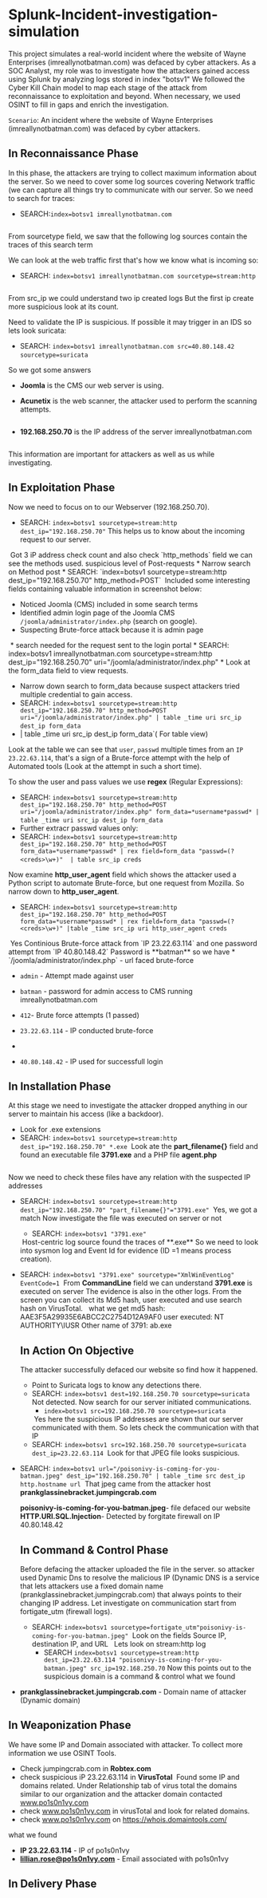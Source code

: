 # Splunk-Incident-investigation-simulation
This project simulates a real-world incident where the website of Wayne Enterprises (imreallynotbatman.com) was defaced by cyber attackers. As a SOC Analyst, my role was to investigate how the attackers gained access using Splunk by analyzing logs stored in index "botsv1"
We followed the Cyber Kill Chain model to map each stage of the attack from reconnaissance to exploitation and beyond. When necessary, we used OSINT to fill in gaps and enrich the investigation.

`Scenario`: An incident where the website of Wayne Enterprises (imreallynotbatman.com) was defaced by cyber attackers.

## In Reconnaissance Phase
In this phase, the attackers are trying to collect maximum information about the server. So we need to cover some log sources covering Network traffic (we can capture all things try to communicate with our server.
So we need to search for traces:
* SEARCH:`index=botsv1 imreallynotbatman.com`
<img>

From sourcetype field, we saw that the following log sources contain the traces of this search term
<img>

We can look at the web traffic first that's how we know what is incoming so:
* SEARCH: `index=botsv1 imreallynotbatman.com sourcetype=stream:http`
<img>

From src_ip we could understand two ip created logs But the first ip create more suspicious look at its count.
<img>

Need to validate the IP is suspicious. If possible it may trigger in an IDS so lets look suricata:
 * SEARCH: `index=botsv1 imreallynotbatman.com src=40.80.148.42 sourcetype=suricata`
   <img>

So we got some answers
 *  **Joomla** is the CMS our web server is using.
     <img>

 * **Acunetix** is the web scanner, the attacker used to perform the scanning attempts.
<img>

 * **192.168.250.70** is the IP address of the server imreallynotbatman.com
<img>

This information are important for attackers as well as us while investigating.

## In Exploitation Phase

Now we need to focus on to our Webserver (192.168.250.70).
* SEARCH: `index=botsv1 sourcetype=stream:http dest_ip="192.168.250.70"`
This helps us to know about the incoming request to our server.
<img>
Got 3 iP address check count and also check `http_methods` field we can see the methods used. suspicious level of Post-requests
* Narrow search on Method post
* SEARCH: `index=botsv1 sourcetype=stream:http dest_ip="192.168.250.70" http_method=POST`
<img>
 Included some interesting fields containing valuable information in screenshot below:
<img>
<img>

* Noticed Joomla (CMS) included in some search terms
* Identified admin login page of the Joomla CMS `/joomla/administrator/index.php` (search on google).
* Suspecting Brute-force attack because it is admin page
<img>
* search needed for the request sent to the login portal
* SEARCH: index=botsv1 imreallynotbatman.com sourcetype=stream:http dest_ip="192.168.250.70"  uri="/joomla/administrator/index.php"
* Look at the form_data field to view requests.
  <img>

  * Narrow down search to form_data because suspect attackers tried multiple credential to gain access.
  * SEARCH: `index=botsv1 sourcetype=stream:http dest_ip="192.168.250.70" http_method=POST uri="/joomla/administrator/index.php" | table _time uri src_ip dest_ip form_data`
    <img>
  * | table _time uri src_ip dest_ip form_data`( For table view)
    
  Look at the table we can see that `user`, `passwd` multiple times from an `IP 23.22.63.114`, that's a sign of a Brute-force attempt with the help of Automated tools (Look at the attempt in such a short time).

  To show the user and pass values we use **regex** (Regular Expressions):
  * SEARCH: `index=botsv1 sourcetype=stream:http dest_ip="192.168.250.70" http_method=POST uri="/joomla/administrator/index.php" form_data=*username*passwd* | table _time uri src_ip dest_ip form_data`
    <img>
  * Further extracr passwd values only:
  * SEARCH: `index=botsv1 sourcetype=stream:http dest_ip="192.168.250.70" http_method=POST form_data=*username*passwd* | rex field=form_data "passwd=(?<creds>\w+)"  | table src_ip creds`  <img>

  Now examine **http_user_agent** field which shows the attacker used a Python script to automate Brute-force, but one request from Mozilla.
  So narrow down to **http_user_agent**.
  * SEARCH: `index=botsv1 sourcetype=stream:http dest_ip="192.168.250.70" http_method=POST form_data=*username*passwd* | rex field=form_data "passwd=(?<creds>\w+)" |table _time src_ip uri http_user_agent creds`
  <img>
  Yes Continious Brute-force attack from `IP 23.22.63.114` and one password attempt from `IP 40.80.148.42` Password is **batman**
so we have
* `/joomla/administrator/index.php` - url faced brute-force
  
* `admin` - Attempt made against user
  
* `batman` - password for admin access to CMS running  imreallynotbatman.com
  
* `412`- Brute force attempts (1 passed)
 
* `23.22.63.114` - IP conducted brute-force
* 
* `40.80.148.42` - IP used for successfull login

## In Installation Phase

At this stage we need to investigate  the attacker dropped anything in our server to maintain his access (like a backdoor).
* Look for .exe extensions
* SEARCH: `index=botsv1 sourcetype=stream:http dest_ip="192.168.250.70" *.exe`
  <img>
  Look ate the **part_filename{}** field and found an executable file **3791.exe** and a PHP file **agent.php**
<img>

Now we need to check these files have any relation with the suspected IP addresses
* SEARCH: `index=botsv1 sourcetype=stream:http dest_ip="192.168.250.70" "part_filename{}"="3791.exe"`
  <img>
  Yes, we got a match
  Now investigate the file was executed on server or not
  * SEARCH: `index=botsv1 "3791.exe"`
  <img>
  Host-centric log source found the traces of **.exe**
  So we need to look into sysmon log and Event Id for evidence (ID =1 means process creation).
* SEARCH: `index=botsv1 "3791.exe" sourcetype="XmlWinEventLog" EventCode=1`
  <img>
  From **CommandLine** field we can understand **3791.exe** is executed on server
  The evidence is also in the other logs.
  From the screen you can collect its Md5 hash, user executed and use search hash on VirusTotal.
  <img>
  <img>
  what we get
  md5 hash: AAE3F5A29935E6ABCC2C2754D12A9AF0
  user executed: NT AUTHORITY\IUSR
  Other name of 3791: ab.exe

  ## In Action On Objective

  The attacker successfully defaced our website so find how it happened.
  * Point to Suricata logs to know any detections there.
  * SEARCH: `index=botsv1 dest=192.168.250.70 sourcetype=suricata`
    <img>
    Not detected. Now search for our server initiated communications.
    *  `index=botsv1 src=192.168.250.70 sourcetype=suricata`
      <img>
      Yes here the suspicious IP addresses are shown that our server communicated with them.
      So lets check the communication with that IP
   * SEARCH: `index=botsv1 src=192.168.250.70 sourcetype=suricata dest_ip=23.22.63.114`
     <img>
  Look for that JPEG file looks suspicious.
* SEARCH:  `index=botsv1 url="/poisonivy-is-coming-for-you-batman.jpeg" dest_ip="192.168.250.70" | table _time src dest_ip http.hostname url`
  <img>
  That jpeg came from the attacker host **prankglassinebracket.jumpingcrab.com**
  <img>

  **poisonivy-is-coming-for-you-batman.jpeg**- file defaced our website
  **HTTP.URI.SQL.Injection**- Detected by forgitate firewall on IP 40.80.148.42

  ## In Command & Control Phase

  Before defacing the attacker uploaded the file in the server. so attacker used Dynamic Dns to resolve the malicious IP (Dynamic DNS is a service that lets attackers use a fixed domain   name (prankglassinebracket.jumpingcrab.com) that always points to their changing IP address.
  Let investigate on communication start from fortigate_utm (firewall logs).
  * SEARCH:  `index=botsv1 sourcetype=fortigate_utm"poisonivy-is-coming-for-you-batman.jpeg"`
    <img>
    Look on the fields  Source IP, destination IP, and URL
    <img>
    <img>
    Lets look on stream:http log
    * SEARCH `index=botsv1 sourcetype=stream:http dest_ip=23.22.63.114 "poisonivy-is-coming-for-you-batman.jpeg" src_ip=192.168.250.70`
   Now this points out to the suspicious domain is a command & control
 what we found
* **prankglassinebracket.jumpingcrab.com** - Domain name of attacker (Dynamic domain)

## In Weaponization Phase

We have some IP and Domain associated with attacker. To collect more information we use OSINT Tools.

* Check jumpingcrab.com in **Robtex.com**
  <img>
* check suspicious iP 23.22.63.114 in **VirusTotal**
  <img>
  Found some IP and domains related.
  Under Relationship tab of virus total the domains similar to our organization and the attacker domain contacted  www.po1s0n1vy.com
 * check www.po1s0n1vy.com in virusTotal and look for related domains.
   <img>
 * check www.po1s0n1vy.com on https://whois.domaintools.com/
    <img>

what we found
* **IP 23.22.63.114** - IP of po1s0n1vy
* **lillian.rose@po1s0n1vy.com** - Email associated with po1s0n1vy

## In Delivery Phase


  
